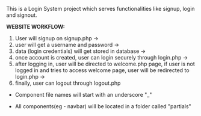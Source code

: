 This is a Login System project which serves functionalities like signup, login and signout.

**WEBSITE WORKFLOW:**
1) User will signup on signup.php -> 
2) user will get a username and password -> 
3) data (login credentials) will get stored in database -> 
4) once account is created, user can login securely through login.php -> 
5) after logging in, user will be directed to welcome.php page, if user is not logged in and tries to access welcome page, user will be redirected to login.php -> 
6) finally, user can logout through logout.php 

- Component file names will start with an underscore "_"

- All components(eg - navbar) will be located in a folder called "partials"
